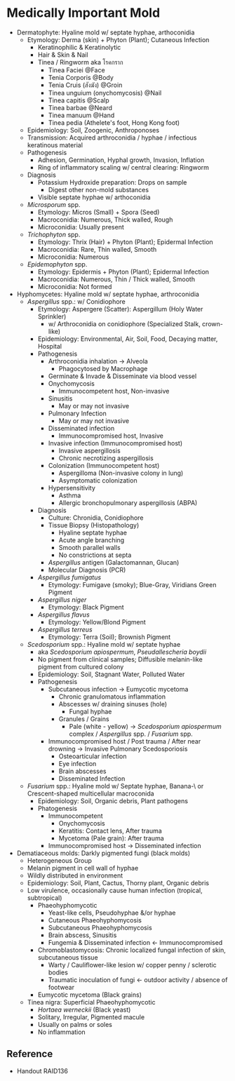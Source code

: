 # Medically Important Mold

* Dermatophyte: Hyaline mold w/ septate hyphae, arthoconidia
  * Etymology: Derma (skin) + Phyton (Plant); Cutaneous Infection
    * Keratinophilic & Keratinolytic
    * Hair & Skin & Nail
    * Tinea / Ringworm aka โรคกราก
      * Tinea Faciei @Face
      * Tenia Corporis @Body
      * Tenia Cruis (สังฆัง) @Groin
      * Tinea unguium (onychomycosis) @Nail
      * Tinea capitis @Scalp
      * Tinea barbae @Neard
      * Tinea manuum @Hand
      * Tinea pedia (Athelete's foot, Hong Kong foot)
  * Epidemiology: Soil, Zoogenic, Anthroponoses
  * Transmission: Acquired arthroconidia / hyphae / infectious keratinous material
  * Pathogenesis
    * Adhesion, Germination, Hyphal growth, Invasion, Inflation
    * Ring of inflammatory scaling w/ central clearing: Ringworm
  * Diagnosis
    * Potassium Hydroxide preparation: Drops on sample
      * Digest other non-mold substances
    * Visible septate hyphae w/ arthoconidia
  * *Microsporum* spp.
    * Etymology: Micros (Small) + Spora (Seed)
    * Macroconidia: Numerous, Thick walled, Rough
    * Microconidia: Usually present
  * *Trichophyton* spp.
    * Etymology: Thrix (Hair) + Phyton (Plant); Epidermal Infection
    * Macroconidia: Rare, Thin walled, Smooth
    * Microconidia: Numerous
  * *Epidemophyton* spp.
    * Etymology: Epidermis + Phyton (Plant); Epidermal Infection
    * Macroconidia: Numerous, Thin / Thick walled, Smooth
    * Microconidia: Not formed
* Hyphomycetes: Hyaline mold w/ septate hyphae, arthroconidia
  * *Aspergillus* spp.: w/ Conidiophore
    * Etymology: Aspergere (Scatter): Aspergillum (Holy Water Sprinkler)
      * w/ Arthroconidia on conidiophore (Specialized Stalk, crown-like)
    * Epidemiology: Environmental, Air, Soil, Food, Decaying matter, Hospital
    * Pathogenesis
      * Arthroconidia inhalation → Alveola
        * Phagocytosed by Macrophage
      * Germinate & Invade & Disseminate via blood vessel
      * Onychomycosis
        * Immunocompetent host, Non-invasive
      * Sinusitis
        * May or may not invasive
      * Pulmonary Infection
        * May or may not invasive
      * Disseminated infection
        * Immunocompromised host, Invasive
      * Invasive infection (Immunocompromised host)
        * Invasive aspergillosis
        * Chronic necrotizing aspergillosis
      * Colonization (Immunocompetent host)
        * Aspergilloma (Non-invasive colony in lung)
        * Asymptomatic colonization
      * Hypersensitivity
        * Asthma
        * Allergic bronchopulmonary aspergillosis (ABPA)
    * Diagnosis
      * Culture: Chronidia, Conidiophore
      * Tissue Biopsy (Histopathology)
        * Hyaline septate hyphae
        * Acute angle branching
        * Smooth parallel walls
        * No constrictions at septa
      * *Aspergillus* antigen (Galactomannan, Glucan)
      * Molecular Diagnosis (PCR)
    * *Aspergillus fumigatus*
      * Etymology: Fumigave (smoky); Blue-Gray, Viridians Green Pigment
    * *Aspergillus niger*
      * Etymology: Black Pigment
    * *Aspergillus flavus*
      * Etymology: Yellow/Blond Pigment
    * *Aspergillus terreus*
      * Etymology: Terra (Soil); Brownish Pigment
  * *Scedosporium* spp.: Hyaline mold w/ septate hyphae
    * aka *Scedosporium apiospermum*, *Pseudallescheria boydii*
    * No pigment from clinical samples; Diffusible melanin-like pigment from cultured colony
    * Epidemiology: Soil, Stagnant Water, Polluted Water
    * Pathogenesis
      * Subcutaneous infection → Eumycotic mycetoma
        * Chronic granulomatous inflammation
        * Abscesses w/ draining sinuses (hole)
          * Fungal hyphae
        * Granules / Grains
          * Pale (white - yellow) → *Scedosporium apiospermum* complex / *Aspergillus* spp. / *Fusarium* spp.
      * Immunocompromised host / Post trauma / After near drowning → Invasive Pulmonary Scedosporiosis
        * Osteoarticular infection
        * Eye infection
        * Brain abscesses
        * Disseminated Infection
  * *Fusarium* spp.: Hyaline mold w/ Septate hyphae, Banana-\ or Crescent-shaped multicellular macroconida
    * Epidemiology: Soil, Organic debris, Plant pathogens
    * Phatogenesis
      * Immunocompetent
        * Onychomycosis
        * Keratitis: Contact lens, After trauma
        * Mycetoma (Pale grain): After trauma
      * Immunocompromised host → Disseminated infection
* Dematiaceous molds: Darkly pigmented fungi (black molds)
  * Heterogeneous Group
  * Melanin pigment in cell wall of hyphae
  * Wildly distributed in environment
  * Epidemiology: Soil, Plant, Cactus, Thorny plant, Organic debris
  * Low virulence, occasionally cause human infection (tropical, subtropical)
    * Phaeohyphomycotic
      * Yeast-like cells, Pseudohyphae &/or hyphae
      * Cutaneous Phaeohyphomycosis
      * Subcutaneous Phaeohyphomycosis
      * Brain abscess, Sinusitis
      * Fungemia & Disseminated infection ← Immunocompromised
    * Chromoblastomycosis: Chronic localized fungal infection of skin, subcutaneous tissue
      * Warty / Cauliflower-like lesion w/ copper penny / sclerotic bodies
      * Traumatic inoculation of fungi ← outdoor activity / absence of footwear
    * Eumycotic mycetoma (Black grains)
  * Tinea nigra: Superficial Phaeohyphomycotic
    * *Hortaea werneckii* (Black yeast)
    * Solitary, Irregular, Pigmented macule
    * Usually on palms or soles
    * No inflammation

## Reference

* Handout RAID136
